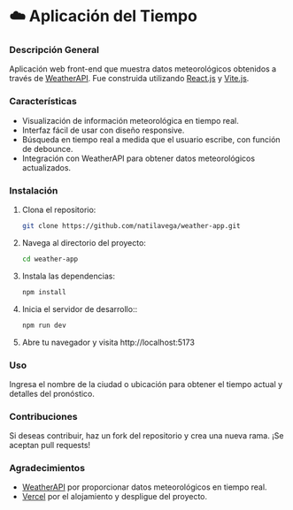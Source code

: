 # ☁️ Aplicación del Tiempo

### Descripción General

Aplicación web front-end que muestra datos meteorológicos obtenidos a través de [WeatherAPI](https://www.weatherapi.com/). Fue construida utilizando [React.js](https://es.react.dev/) y [Vite.js](https://vitejs.dev/).

### Características

- Visualización de información meteorológica en tiempo real.
- Interfaz fácil de usar con diseño responsive.
- Búsqueda en tiempo real a medida que el usuario escribe, con función de debounce.
- Integración con WeatherAPI para obtener datos meteorológicos actualizados.

### Instalación

1. Clona el repositorio:

   ```bash
   git clone https://github.com/natilavega/weather-app.git

2. Navega al directorio del proyecto:

   ```bash
   cd weather-app

3. Instala las dependencias:

   ```bash
   npm install

4. Inicia el servidor de desarrollo::

   ```bash
   npm run dev

5. Abre tu navegador y visita http://localhost:5173

### Uso

Ingresa el nombre de la ciudad o ubicación para obtener el tiempo actual y detalles del pronóstico.

### Contribuciones

Si deseas contribuir, haz un fork del repositorio y crea una nueva rama. ¡Se aceptan pull requests!

### Agradecimientos

- [WeatherAPI](https://www.weatherapi.com/) por proporcionar datos meteorológicos en tiempo real.
- [Vercel](https://vercel.com/) por el alojamiento y despligue del proyecto.
